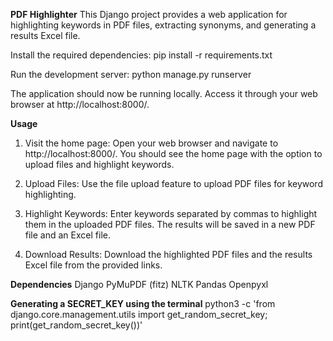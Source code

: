 **PDF Highlighter**
This Django project provides a web application for highlighting keywords in PDF files, extracting synonyms, and generating a results Excel file.

Install the required dependencies:
pip install -r requirements.txt

Run the development server:
python manage.py runserver

The application should now be running locally. Access it through your web browser at http://localhost:8000/.

**Usage**
1. Visit the home page:
Open your web browser and navigate to http://localhost:8000/. You should see the home page with the option to upload files and highlight keywords.

2. Upload Files:
Use the file upload feature to upload PDF files for keyword highlighting.

3. Highlight Keywords:
Enter keywords separated by commas to highlight them in the uploaded PDF files. The results will be saved in a new PDF file and an Excel file.

4. Download Results:
Download the highlighted PDF files and the results Excel file from the provided links.

**Dependencies**
Django
PyMuPDF (fitz)
NLTK
Pandas
Openpyxl

**Generating a SECRET_KEY using the terminal**
python3 -c 'from django.core.management.utils import get_random_secret_key; print(get_random_secret_key())'
